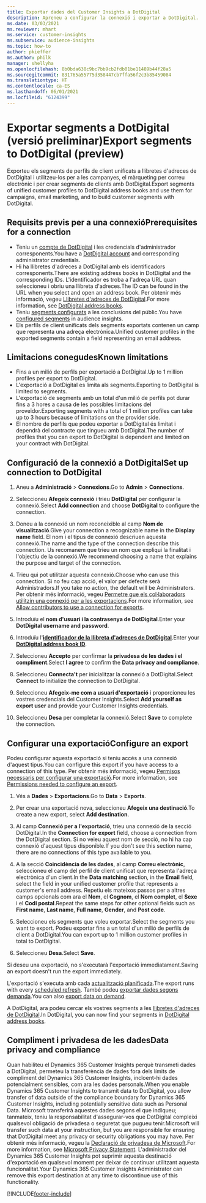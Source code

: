 ```yaml
---
title: Exportar dades del Customer Insights a DotDigital
description: Apreneu a configurar la connexió i exportar a DotDigital.
ms.date: 03/03/2021
ms.reviewer: mhart
ms.service: customer-insights
ms.subservice: audience-insights
ms.topic: how-to
author: pkieffer
ms.author: philk
manager: shellyha
ms.openlocfilehash: 8b0bda638c9bc7bb9cb2fdb01be11489b44f28a5
ms.sourcegitcommit: 831765a55775d358447cb7ffa56f2c3b85459084
ms.translationtype: HT
ms.contentlocale: ca-ES
ms.lasthandoff: 06/01/2021
ms.locfileid: "6124399"
---
```

# <a name="export-segments-to-dotdigital-preview"></a><span data-ttu-id="f150d-103">Exportar segments a DotDigital (versió preliminar)</span><span class="sxs-lookup"><span data-stu-id="f150d-103">Export segments to DotDigital (preview)</span></span>

<span data-ttu-id="f150d-104">Exporteu els segments de perfils de client unificats a llibretes d'adreces de DotDigital i utilitzeu-los per a les campanyes, el màrqueting per correu electrònic i per crear segments de clients amb DotDigital.</span><span class="sxs-lookup"><span data-stu-id="f150d-104">Export segments of unified customer profiles to DotDigital address books and use them for campaigns, email marketing, and to build customer segments with DotDigital.</span></span> 

## <a name="prerequisites-for-a-connection"></a><span data-ttu-id="f150d-105">Requisits previs per a una connexió</span><span class="sxs-lookup"><span data-stu-id="f150d-105">Prerequisites for a connection</span></span>

-   <span data-ttu-id="f150d-106">Teniu un [compte de DotDigital](https://dotdigital.com/) i les credencials d'administrador corresponents.</span><span class="sxs-lookup"><span data-stu-id="f150d-106">You have a [DotDigital account](https://dotdigital.com/) and corresponding administrator credentials.</span></span>
-   <span data-ttu-id="f150d-107">Hi ha llibretes d'adreces a DotDigital amb els identificadors corresponents.</span><span class="sxs-lookup"><span data-stu-id="f150d-107">There are existing address books in DotDigital and the corresponding IDs.</span></span> <span data-ttu-id="f150d-108">L'identificador es troba a l'adreça URL quan seleccioneu i obriu una llibreta d'adreces.</span><span class="sxs-lookup"><span data-stu-id="f150d-108">The ID can be found in the URL when you select and open an address book.</span></span> <span data-ttu-id="f150d-109">Per obtenir més informació, vegeu [Llibretes d'adreces de DotDigital](https://support.dotdigital.com/hc/articles/212211968-Creating-an-address-book).</span><span class="sxs-lookup"><span data-stu-id="f150d-109">For more information, see [DotDigital address books](https://support.dotdigital.com/hc/articles/212211968-Creating-an-address-book).</span></span>
-   <span data-ttu-id="f150d-110">Teniu [segments configurats](segments.md) a les conclusions del públic.</span><span class="sxs-lookup"><span data-stu-id="f150d-110">You have [configured segments](segments.md) in audience insights.</span></span>
-   <span data-ttu-id="f150d-111">Els perfils de client unificats dels segments exportats contenen un camp que representa una adreça electrònica.</span><span class="sxs-lookup"><span data-stu-id="f150d-111">Unified customer profiles in the exported segments contain a field representing an email address.</span></span>

## <a name="known-limitations"></a><span data-ttu-id="f150d-112">Limitacions conegudes</span><span class="sxs-lookup"><span data-stu-id="f150d-112">Known limitations</span></span>

- <span data-ttu-id="f150d-113">Fins a un milió de perfils per exportació a DotDigital.</span><span class="sxs-lookup"><span data-stu-id="f150d-113">Up to 1 million profiles per export to DotDigital.</span></span>
- <span data-ttu-id="f150d-114">L'exportació a DotDigital es limita als segments.</span><span class="sxs-lookup"><span data-stu-id="f150d-114">Exporting to DotDigital is limited to segments.</span></span>
- <span data-ttu-id="f150d-115">L'exportació de segments amb un total d'un milió de perfils pot durar fins a 3 hores a causa de les possibles limitacions del proveïdor.</span><span class="sxs-lookup"><span data-stu-id="f150d-115">Exporting segments with a total of 1 million profiles can take up to 3 hours because of limitations on the provider side.</span></span> 
- <span data-ttu-id="f150d-116">El nombre de perfils que podeu exportar a DotDigital és limitat i dependrà del contracte que tingueu amb DotDigital.</span><span class="sxs-lookup"><span data-stu-id="f150d-116">The number of profiles that you can export to DotDigital is dependent and limited on your contract with DotDigital.</span></span>

## <a name="set-up-connection-to-dotdigital"></a><span data-ttu-id="f150d-117">Configuració de la connexió a DotDigital</span><span class="sxs-lookup"><span data-stu-id="f150d-117">Set up connection to DotDigital</span></span>

1. <span data-ttu-id="f150d-118">Aneu a **Administració** > **Connexions**.</span><span class="sxs-lookup"><span data-stu-id="f150d-118">Go to **Admin** > **Connections**.</span></span>

1. <span data-ttu-id="f150d-119">Seleccioneu **Afegeix connexió** i trieu **DotDigital** per configurar la connexió.</span><span class="sxs-lookup"><span data-stu-id="f150d-119">Select **Add connection** and choose **DotDigital** to configure the connection.</span></span>

1. <span data-ttu-id="f150d-120">Doneu a la connexió un nom reconeixible al camp **Nom de visualització**.</span><span class="sxs-lookup"><span data-stu-id="f150d-120">Give your connection a recognizable name in the **Display name** field.</span></span> <span data-ttu-id="f150d-121">El nom i el tipus de connexió descriuen aquesta connexió.</span><span class="sxs-lookup"><span data-stu-id="f150d-121">The name and the type of the connection describe this connection.</span></span> <span data-ttu-id="f150d-122">Us recomanem que trieu un nom que expliqui la finalitat i l'objectiu de la connexió.</span><span class="sxs-lookup"><span data-stu-id="f150d-122">We recommend choosing a name that explains the purpose and target of the connection.</span></span>

1. <span data-ttu-id="f150d-123">Trieu qui pot utilitzar aquesta connexió.</span><span class="sxs-lookup"><span data-stu-id="f150d-123">Choose who can use this connection.</span></span> <span data-ttu-id="f150d-124">Si no feu cap acció, el valor per defecte serà Administradors.</span><span class="sxs-lookup"><span data-stu-id="f150d-124">If you take no action, the default will be Administrators.</span></span> <span data-ttu-id="f150d-125">Per obtenir més informació, vegeu [Permetre que els col·laboradors utilitzin una connexió per a les exportacions](connections.md#allow-contributors-to-use-a-connection-for-exports).</span><span class="sxs-lookup"><span data-stu-id="f150d-125">For more information, see [Allow contributors to use a connection for exports](connections.md#allow-contributors-to-use-a-connection-for-exports).</span></span>

1. <span data-ttu-id="f150d-126">Introduïu el **nom d'usuari i la contrasenya de DotDigital**.</span><span class="sxs-lookup"><span data-stu-id="f150d-126">Enter your **DotDigital username and password**.</span></span>

1. <span data-ttu-id="f150d-127">Introduïu l'**[identificador de la llibreta d'adreces de DotDigital](https://support.dotdigital.com/hc/articles/212211968-Creating-an-address-book)**.</span><span class="sxs-lookup"><span data-stu-id="f150d-127">Enter your **[DotDigital address book ID](https://support.dotdigital.com/hc/articles/212211968-Creating-an-address-book)**.</span></span>

1. <span data-ttu-id="f150d-128">Seleccioneu **Accepto** per confirmar la **privadesa de les dades i el compliment**.</span><span class="sxs-lookup"><span data-stu-id="f150d-128">Select **I agree** to confirm the **Data privacy and compliance**.</span></span>

1. <span data-ttu-id="f150d-129">Seleccioneu **Connecta't** per inicialitzar la connexió a DotDigital.</span><span class="sxs-lookup"><span data-stu-id="f150d-129">Select **Connect** to initialize the connection to DotDigital.</span></span>

1. <span data-ttu-id="f150d-130">Seleccioneu **Afegeix-me com a usuari d'exportació** i proporcioneu les vostres credencials del Customer Insights.</span><span class="sxs-lookup"><span data-stu-id="f150d-130">Select **Add yourself as export user** and provide your Customer Insights credentials.</span></span>

1. <span data-ttu-id="f150d-131">Seleccioneu **Desa** per completar la connexió.</span><span class="sxs-lookup"><span data-stu-id="f150d-131">Select **Save** to complete the connection.</span></span> 

## <a name="configure-an-export"></a><span data-ttu-id="f150d-132">Configurar una exportació</span><span class="sxs-lookup"><span data-stu-id="f150d-132">Configure an export</span></span>

<span data-ttu-id="f150d-133">Podeu configurar aquesta exportació si teniu accés a una connexió d'aquest tipus.</span><span class="sxs-lookup"><span data-stu-id="f150d-133">You can configure this export if you have access to a connection of this type.</span></span> <span data-ttu-id="f150d-134">Per obtenir més informació, vegeu [Permisos necessaris per configurar una exportació](export-destinations.md#set-up-a-new-export).</span><span class="sxs-lookup"><span data-stu-id="f150d-134">For more information, see [Permissions needed to configure an export](export-destinations.md#set-up-a-new-export).</span></span>

1. <span data-ttu-id="f150d-135">Vés a **Dades** > **Exportacions**.</span><span class="sxs-lookup"><span data-stu-id="f150d-135">Go to **Data** > **Exports**.</span></span>

1. <span data-ttu-id="f150d-136">Per crear una exportació nova, seleccioneu **Afegeix una destinació**.</span><span class="sxs-lookup"><span data-stu-id="f150d-136">To create a new export, select **Add destination**.</span></span>

1. <span data-ttu-id="f150d-137">Al camp **Connexió per a l'exportació**, trieu una connexió de la secció DotDigital.</span><span class="sxs-lookup"><span data-stu-id="f150d-137">In the **Connection for export** field, choose a connection from the DotDigital section.</span></span> <span data-ttu-id="f150d-138">Si no veieu aquest nom de secció, no hi ha cap connexió d'aquest tipus disponible.</span><span class="sxs-lookup"><span data-stu-id="f150d-138">If you don't see this section name, there are no connections of this type available to you.</span></span>


1. <span data-ttu-id="f150d-139">A la secció **Coincidència de les dades**, al camp **Correu electrònic**, seleccioneu el camp del perfil de client unificat que representa l'adreça electrònica d'un client.</span><span class="sxs-lookup"><span data-stu-id="f150d-139">In the **Data matching** section, in the **Email** field, select the field in your unified customer profile that represents a customer's email address.</span></span> <span data-ttu-id="f150d-140">Repetiu els mateixos passos per a altres camps opcionals com ara el **Nom**, el **Cognom**, el **Nom complet**, el **Sexe** i el **Codi postal**.</span><span class="sxs-lookup"><span data-stu-id="f150d-140">Repeat the same steps for other optional fields such as **First name**, **Last name**, **Full name**, **Gender**, and **Post code**.</span></span>

1. <span data-ttu-id="f150d-141">Seleccioneu els segments que voleu exportar.</span><span class="sxs-lookup"><span data-stu-id="f150d-141">Select the segments you want to export.</span></span> <span data-ttu-id="f150d-142">Podeu exportar fins a un total d'un milió de perfils de client a DotDigital.</span><span class="sxs-lookup"><span data-stu-id="f150d-142">You can export up to 1 million customer profiles in total to DotDigital.</span></span>

1. <span data-ttu-id="f150d-143">Seleccioneu **Desa**.</span><span class="sxs-lookup"><span data-stu-id="f150d-143">Select **Save**.</span></span>

<span data-ttu-id="f150d-144">Si deseu una exportació, no s'executarà l'exportació immediatament.</span><span class="sxs-lookup"><span data-stu-id="f150d-144">Saving an export doesn't run the export immediately.</span></span>

<span data-ttu-id="f150d-145">L'exportació s'executa amb cada [actualització planificada](system.md#schedule-tab).</span><span class="sxs-lookup"><span data-stu-id="f150d-145">The export runs with every [scheduled refresh](system.md#schedule-tab).</span></span> <span data-ttu-id="f150d-146">També podeu [exportar dades segons demanda](export-destinations.md#run-exports-on-demand).</span><span class="sxs-lookup"><span data-stu-id="f150d-146">You can also [export data on demand](export-destinations.md#run-exports-on-demand).</span></span> 
 
<span data-ttu-id="f150d-147">A DotDigital, ara podeu cercar els vostres segments a les [llibretes d'adreces de DotDigital](https://support.dotdigital.com/hc/articles/212211968-Creating-an-address-book).</span><span class="sxs-lookup"><span data-stu-id="f150d-147">In DotDigital, you can now find your segments in [DotDigital address books](https://support.dotdigital.com/hc/articles/212211968-Creating-an-address-book).</span></span>


## <a name="data-privacy-and-compliance"></a><span data-ttu-id="f150d-148">Compliment i privadesa de les dades</span><span class="sxs-lookup"><span data-stu-id="f150d-148">Data privacy and compliance</span></span>

<span data-ttu-id="f150d-149">Quan habiliteu el Dynamics 365 Customer Insights perquè transmeti dades a DotDigital, permeteu la transferència de dades fora dels límits de compliment del Dynamics 365 Customer Insights, incloent-hi dades potencialment sensibles, com ara les dades personals.</span><span class="sxs-lookup"><span data-stu-id="f150d-149">When you enable Dynamics 365 Customer Insights to transmit data to DotDigital, you allow transfer of data outside of the compliance boundary for Dynamics 365 Customer Insights, including potentially sensitive data such as Personal Data.</span></span> <span data-ttu-id="f150d-150">Microsoft transferirà aquestes dades segons el que indiqueu; tanmateix, teniu la responsabilitat d'assegurar-vos que DotDigital compleixi qualsevol obligació de privadesa o seguretat que pugueu tenir.</span><span class="sxs-lookup"><span data-stu-id="f150d-150">Microsoft will transfer such data at your instruction, but you are responsible for ensuring that DotDigital meet any privacy or security obligations you may have.</span></span> <span data-ttu-id="f150d-151">Per obtenir més informació, vegeu la [Declaració de privadesa de Microsoft](https://go.microsoft.com/fwlink/?linkid=396732).</span><span class="sxs-lookup"><span data-stu-id="f150d-151">For more information, see [Microsoft Privacy Statement](https://go.microsoft.com/fwlink/?linkid=396732).</span></span>
<span data-ttu-id="f150d-152">L'administrador del Dynamics 365 Customer Insights pot suprimir aquesta destinació d'exportació en qualsevol moment per deixar de continuar utilitzant aquesta funcionalitat.</span><span class="sxs-lookup"><span data-stu-id="f150d-152">Your Dynamics 365 Customer Insights Administrator can remove this export destination at any time to discontinue use of this functionality.</span></span>


[!INCLUDE[footer-include](../includes/footer-banner.md)]
